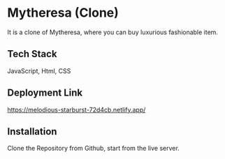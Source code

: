 # Mytheresa (Clone)

It is a clone of Mytheresa, where you can buy luxurious fashionable item.


## Tech Stack

JavaScript, Html, CSS



## Deployment Link

https://melodious-starburst-72d4cb.netlify.app/



## Installation

Clone the Repository from Github, start from the live server.
